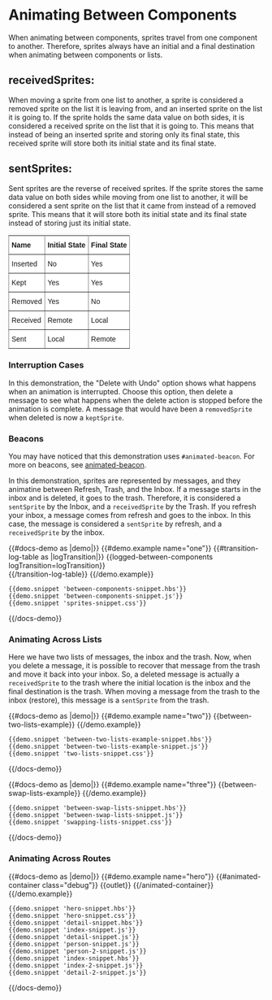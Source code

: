 # Animating Between Components
When animating between components, sprites travel from one component to another. Therefore, sprites always have an initial and a final destination when animating between components or lists. 

## receivedSprites: 
When moving a sprite from one list to another, a sprite is considered a removed sprite on the list it is leaving from, and an inserted sprite on the list it is going to. If the sprite holds the same data value on both sides, it is considered a received sprite on the list that it is going to. This means that instead of being an inserted sprite and storing only its final state, this received sprite will store both its initial state and its final state.
## sentSprites: 
Sent sprites are the reverse of received sprites. If the sprite stores the same data value on both sides while moving from one list to another, it will be considered a sent sprite on the list that it came from instead of a removed sprite. This means that it will store both its initial state and its final state instead of storing just its initial state.


<style type="text/css">
.tg  {border-collapse:collapse;border-spacing:0;}
.tg td{font-family:Arial, sans-serif;font-size:14px;padding:10px 5px;border-style:solid;border-width:1px;overflow:hidden;word-break:normal;border-color:black;}
.tg th{font-family:Arial, sans-serif;font-size:14px;font-weight:normal;padding:10px 5px;border-style:solid;border-width:1px;overflow:hidden;word-break:normal;border-color:black;}
.tg .tg-eh2d{background-color:#ffffff;border-color:inherit;vertical-align:top}
.tg .tg-47u2{font-weight:bold;background-color:#ffffff;border-color:inherit;vertical-align:top;text-align:left}
.tg .tg-7g6k{font-weight:bold;background-color:#ffffff;border-color:inherit;text-align:center;vertical-align:top}
</style>
<table class="tg">
  <tr>
    <th class="tg-47u2">Name</th>
    <th class="tg-7g6k">Initial State</th>
    <th class="tg-47u2">Final State</th>
  </tr>
    <tr>
    <td class="tg-eh2d">Inserted</td>
    <td class="tg-eh2d">No</td>
    <td class="tg-eh2d">Yes</td>
  </tr>
  <tr>
    <td class="tg-eh2d">Kept</td>
    <td class="tg-eh2d">Yes</td>
    <td class="tg-eh2d">Yes</td>
  </tr>
  <tr>
    <td class="tg-eh2d">Removed</td>
    <td class="tg-eh2d">Yes</td>
    <td class="tg-eh2d">No</td>
  </tr>
  <tr>
    <td class="tg-eh2d">Received</td>
    <td class="tg-eh2d">Remote</td>
    <td class="tg-eh2d">Local</td>
  </tr>
  <tr>
    <td class="tg-eh2d">Sent</td>
    <td class="tg-eh2d">Local</td>
    <td class="tg-eh2d">Remote</td>
  </tr>
</table>




### Interruption Cases
In this demonstration, the "Delete with Undo" option shows what happens when an animation is interrupted. Choose this option, then delete a message to see what happens when the delete action is stopped before the animation is complete. A message that would have been a `removedSprite` when deleted is now a `keptSprite`. 

### Beacons
You may have noticed that this demonstration uses `#animated-beacon`. For more on beacons, see [animated-beacon](../docs/api/components/animated-beacon). 


In this demonstration, sprites are represented by messages, and they animatine between Refresh, Trash, and the Inbox. If a message starts in the inbox and is deleted, it goes to the trash. Therefore, it is considered a `sentSprite` by the Inbox, and a `receivedSprite` by the Trash. If you refresh your inbox, a message comes from refresh and goes to the inbox. In this case, the message is considered a `sentSprite` by refresh, and a `receivedSprite` by the inbox. 

{{#docs-demo as |demo|}}
    {{#demo.example name="one"}}
      {{#transition-log-table as |logTransition|}}
        {{logged-between-components logTransition=logTransition}}      
      {{/transition-log-table}}
    {{/demo.example}}

    {{demo.snippet 'between-components-snippet.hbs'}}
    {{demo.snippet 'between-components-snippet.js'}}
    {{demo.snippet 'sprites-snippet.css'}}
{{/docs-demo}}

### Animating Across Lists
Here we have two lists of messages, the inbox and the trash. Now, when you delete a message, it is possible to recover that message from the trash and move it back into your inbox. So, a deleted message is actually a `receivedSprite` to the trash where the initial location is the inbox and the final destination is the trash. When moving a message from the trash to the inbox (restore), this message is a `sentSprite` from the trash.


{{#docs-demo as |demo|}}
    {{#demo.example name="two"}}
      {{between-two-lists-example}}
    {{/demo.example}}

    {{demo.snippet 'between-two-lists-example-snippet.hbs'}}
    {{demo.snippet 'between-two-lists-example-snippet.js'}}
    {{demo.snippet 'two-lists-snippet.css'}}
{{/docs-demo}}

{{#docs-demo as |demo|}}
    {{#demo.example name="three"}}
      {{between-swap-lists-example}}
    {{/demo.example}}

    {{demo.snippet 'between-swap-lists-snippet.hbs'}}
    {{demo.snippet 'between-swap-lists-snippet.js'}}
    {{demo.snippet 'swapping-lists-snippet.css'}}
{{/docs-demo}}

### Animating Across Routes


{{#docs-demo as |demo|}}
    {{#demo.example name="hero"}}
      {{#animated-container class="debug"}}
        {{outlet}}
      {{/animated-container}}
    {{/demo.example}}

    {{demo.snippet 'hero-snippet.hbs'}}
    {{demo.snippet 'hero-snippet.css'}}
    {{demo.snippet 'detail-snippet.hbs'}}
    {{demo.snippet 'index-snippet.js'}}
    {{demo.snippet 'detail-snippet.js'}}
    {{demo.snippet 'person-snippet.js'}}
    {{demo.snippet 'person-2-snippet.js'}}
    {{demo.snippet 'index-snippet.hbs'}}
    {{demo.snippet 'index-2-snippet.js'}}
    {{demo.snippet 'detail-2-snippet.js'}}
{{/docs-demo}}
